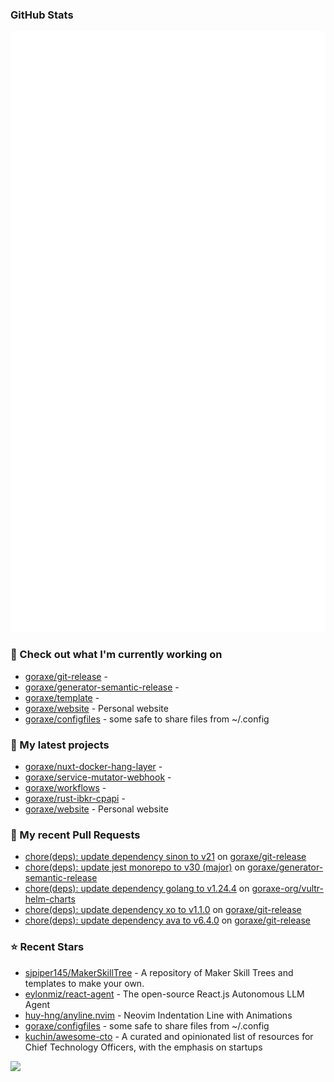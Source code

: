 
### GitHub Stats

<p align="left"><img src="https://raw.githubusercontent.com/goraxe/goraxe/main/github-metrics.svg" /></p>

### 👷 Check out what I'm currently working on

- [goraxe/git-release](https://github.com/goraxe/git-release) - 
- [goraxe/generator-semantic-release](https://github.com/goraxe/generator-semantic-release) - 
- [goraxe/template](https://github.com/goraxe/template) - 
- [goraxe/website](https://github.com/goraxe/website) - Personal website
- [goraxe/configfiles](https://github.com/goraxe/configfiles) - some safe to share files from ~/.config 
### 🌱 My latest projects

- [goraxe/nuxt-docker-hang-layer](https://github.com/goraxe/nuxt-docker-hang-layer) - 
- [goraxe/service-mutator-webhook](https://github.com/goraxe/service-mutator-webhook) - 
- [goraxe/workflows](https://github.com/goraxe/workflows) - 
- [goraxe/rust-ibkr-cpapi](https://github.com/goraxe/rust-ibkr-cpapi) - 
- [goraxe/website](https://github.com/goraxe/website) - Personal website
### 🔨 My recent Pull Requests

- [chore(deps): update dependency sinon to v21](https://github.com/goraxe/git-release/pull/139) on [goraxe/git-release](https://github.com/goraxe/git-release)
- [chore(deps): update jest monorepo to v30 (major)](https://github.com/goraxe/generator-semantic-release/pull/222) on [goraxe/generator-semantic-release](https://github.com/goraxe/generator-semantic-release)
- [chore(deps): update dependency golang to v1.24.4](https://github.com/goraxe-org/vultr-helm-charts/pull/66) on [goraxe-org/vultr-helm-charts](https://github.com/goraxe-org/vultr-helm-charts)
- [chore(deps): update dependency xo to v1.1.0](https://github.com/goraxe/git-release/pull/138) on [goraxe/git-release](https://github.com/goraxe/git-release)
- [chore(deps): update dependency ava to v6.4.0](https://github.com/goraxe/git-release/pull/137) on [goraxe/git-release](https://github.com/goraxe/git-release)
### ⭐ Recent Stars

- [sjpiper145/MakerSkillTree](https://github.com/sjpiper145/MakerSkillTree) - A repository of Maker Skill Trees and templates to make your own.  
- [eylonmiz/react-agent](https://github.com/eylonmiz/react-agent) - The open-source React.js Autonomous LLM Agent
- [huy-hng/anyline.nvim](https://github.com/huy-hng/anyline.nvim) - Neovim Indentation Line with Animations
- [goraxe/configfiles](https://github.com/goraxe/configfiles) - some safe to share files from ~/.config 
- [kuchin/awesome-cto](https://github.com/kuchin/awesome-cto) - A curated and opinionated list of resources for Chief Technology Officers, with the emphasis on startups

![](https://komarev.com/ghpvc/?username=goraxe)
